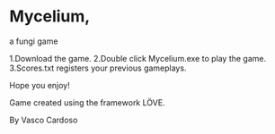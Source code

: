 # Mycelium,
a fungi game

1.Download the game.
2.Double click Mycelium.exe to play the game.
3.Scores.txt registers your previous gameplays.

Hope you enjoy!

Game created using the framework LÖVE.

By Vasco Cardoso
